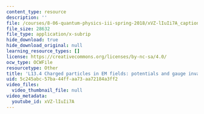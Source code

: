 ```yaml
---
content_type: resource
description: ''
file: /courses/8-06-quantum-physics-iii-spring-2018/xVZ-lIuIi7A_captions.webvtt
file_size: 28632
file_type: application/x-subrip
hide_download: true
hide_download_original: null
learning_resource_types: []
license: https://creativecommons.org/licenses/by-nc-sa/4.0/
ocw_type: OCWFile
resourcetype: Other
title: 'L13.4 Charged particles in EM fields: potentials and gauge invariance captions'
uid: 5c245abc-57ba-44ff-aa73-aa72184a3ff2
video_files:
  video_thumbnail_file: null
video_metadata:
  youtube_id: xVZ-lIuIi7A
---
```

